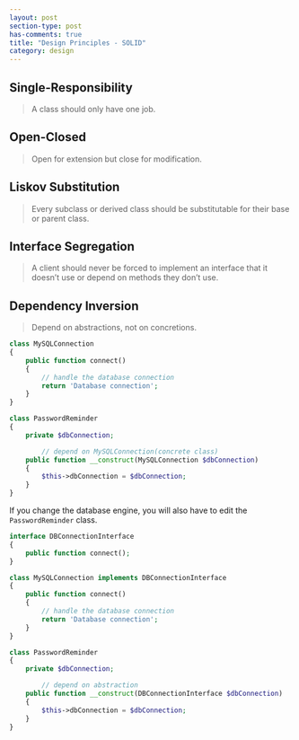 ```yaml
---
layout: post
section-type: post
has-comments: true
title: "Design Principles - SOLID"
category: design
---
```


## Single-Responsibility

> A class should only have one job.
> 

## Open-Closed

> Open for extension but close for modification.
> 

## Liskov Substitution

> Every subclass or derived class should be substitutable for their base or parent class.
> 

## Interface Segregation

> A client should never be forced to implement an interface that it doesn’t use or depend on methods they don’t use.
> 

## Dependency Inversion

> Depend on abstractions, not on concretions.
> 

```php
class MySQLConnection
{
    public function connect()
    {
        // handle the database connection
        return 'Database connection';
    }
}

class PasswordReminder
{
    private $dbConnection;

		// depend on MySQLConnection(concrete class)
    public function __construct(MySQLConnection $dbConnection)
    {
        $this->dbConnection = $dbConnection;
    }
}
```

If you change the database engine, you will also have to edit the `PasswordReminder` class.

```php
interface DBConnectionInterface
{
    public function connect();
}

class MySQLConnection implements DBConnectionInterface
{
    public function connect()
    {
        // handle the database connection
        return 'Database connection';
    }
}

class PasswordReminder
{
    private $dbConnection;

		// depend on abstraction
    public function __construct(DBConnectionInterface $dbConnection)
    {
        $this->dbConnection = $dbConnection;
    }
}
```
